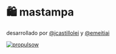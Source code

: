 # 🛍️ mastampa
desarrollado por [@jcastillolei](https://www.github.com/jcastillolei) y [@emeitiai](https://www.github.com/emeitiai)


[![propulsow](https://i.ibb.co/x1D9KyR/color-transparente-1.png)](https://propulso.cl/)
